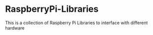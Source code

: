 # RaspberryPi-Libraries
This is a collection of Raspberry Pi Libraries to interface with different hardware
